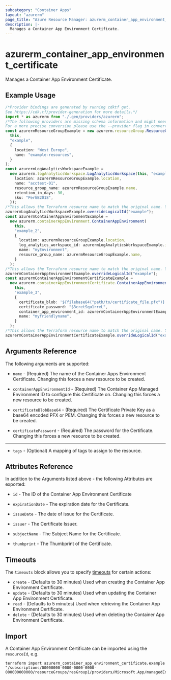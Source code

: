```yaml
---
subcategory: "Container Apps"
layout: "azurerm"
page_title: "Azure Resource Manager: azurerm_container_app_environment_certificate"
description: |-
  Manages a Container App Environment Certificate.
---
```


# azurerm\_container\_app\_environment\_certificate

Manages a Container App Environment Certificate.

## Example Usage

```typescript
/*Provider bindings are generated by running cdktf get.
See https://cdk.tf/provider-generation for more details.*/
import * as azurerm from "./.gen/providers/azurerm";
/*The following providers are missing schema information and might need manual adjustments to synthesize correctly: azurerm.
For a more precise conversion please use the --provider flag in convert.*/
const azurermResourceGroupExample = new azurerm.resourceGroup.ResourceGroup(
  this,
  "example",
  {
    location: "West Europe",
    name: "example-resources",
  }
);
const azurermLogAnalyticsWorkspaceExample =
  new azurerm.logAnalyticsWorkspace.LogAnalyticsWorkspace(this, "example_1", {
    location: azurermResourceGroupExample.location,
    name: "acctest-01",
    resource_group_name: azurermResourceGroupExample.name,
    retention_in_days: 30,
    sku: "PerGB2018",
  });
/*This allows the Terraform resource name to match the original name. You can remove the call if you don't need them to match.*/
azurermLogAnalyticsWorkspaceExample.overrideLogicalId("example");
const azurermContainerAppEnvironmentExample =
  new azurerm.containerAppEnvironment.ContainerAppEnvironment(
    this,
    "example_2",
    {
      location: azurermResourceGroupExample.location,
      log_analytics_workspace_id: azurermLogAnalyticsWorkspaceExample.id,
      name: "myEnvironment",
      resource_group_name: azurermResourceGroupExample.name,
    }
  );
/*This allows the Terraform resource name to match the original name. You can remove the call if you don't need them to match.*/
azurermContainerAppEnvironmentExample.overrideLogicalId("example");
const azurermContainerAppEnvironmentCertificateExample =
  new azurerm.containerAppEnvironmentCertificate.ContainerAppEnvironmentCertificate(
    this,
    "example_3",
    {
      certificate_blob: '${filebase64("path/to/certificate_file.pfx")}',
      certificate_password: "$3cretSqu1rreL",
      container_app_environment_id: azurermContainerAppEnvironmentExample.id,
      name: "myfriendlyname",
    }
  );
/*This allows the Terraform resource name to match the original name. You can remove the call if you don't need them to match.*/
azurermContainerAppEnvironmentCertificateExample.overrideLogicalId("example");

```

## Arguments Reference

The following arguments are supported:

*   `name` - (Required) The name of the Container Apps Environment Certificate. Changing this forces a new resource to be created.

*   `containerAppEnvironmentId` - (Required) The Container App Managed Environment ID to configure this Certificate on. Changing this forces a new resource to be created.

*   `certificateBlobBase64` - (Required) The Certificate Private Key as a base64 encoded PFX or PEM. Changing this forces a new resource to be created.

*   `certificatePassword` - (Required) The password for the Certificate. Changing this forces a new resource to be created.

***

* `tags` - (Optional) A mapping of tags to assign to the resource.

## Attributes Reference

In addition to the Arguments listed above - the following Attributes are exported:

*   `id` - The ID of the Container App Environment Certificate

*   `expirationDate` - The expiration date for the Certificate.

*   `issueDate` - The date of issue for the Certificate.

*   `issuer` - The Certificate Issuer.

*   `subjectName` - The Subject Name for the Certificate.

*   `thumbprint` - The Thumbprint of the Certificate.

## Timeouts

The `timeouts` block allows you to specify [timeouts](https://www.terraform.io/docs/configuration/resources.html#timeouts) for certain actions:

* `create` - (Defaults to 30 minutes) Used when creating the Container App Environment Certificate.
* `update` - (Defaults to 30 minutes) Used when updating the Container App Environment Certificate.
* `read` - (Defaults to 5 minutes) Used when retrieving the Container App Environment Certificate.
* `delete` - (Defaults to 30 minutes) Used when deleting the Container App Environment Certificate.

## Import

A Container App Environment Certificate can be imported using the `resourceId`, e.g.

```shell
terraform import azurerm_container_app_environment_certificate.example "/subscriptions/00000000-0000-0000-0000-000000000000/resourceGroups/resGroup1/providers/Microsoft.App/managedEnvironments/myenv/certificates/mycertificate"
```
